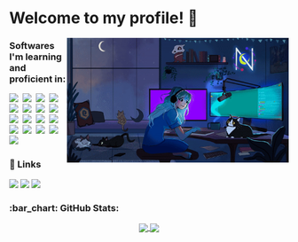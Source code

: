 # Welcome to my profile! 💜

<img width=400 align="right" src="girl-programmer.gif" />

<h3>Softwares I'm learning and proficient in:</h3>

<p align="left">
    <img src="https://img.shields.io/badge/HTML5-151515?style=for-the-badge&logo=html5&logoColor=41C9E2">&nbsp;
    <img src="https://img.shields.io/badge/CSS3-151515?style=for-the-badge&logo=css3&logoColor=41C9E2">&nbsp;
    <img src="https://img.shields.io/badge/React-151515?style=for-the-badge&logo=react&logoColor=41C9E2">&nbsp;
    <img src="https://img.shields.io/badge/Python-151515?style=for-the-badge&logo=python&logoColor=41C9E2">&nbsp;
    <img src="https://img.shields.io/badge/MySQL-151515?style=for-the-badge&logo=mysql&logoColor=41C9E2">&nbsp;
    <img src="https://img.shields.io/badge/Oracle-151515?style=for-the-badge&logo=oracle&logoColor=41C9E2">&nbsp;
    <img src="https://img.shields.io/badge/Unity-151515?style=for-the-badge&logo=unity&logoColor=41C9E2">&nbsp;
    <img src="https://img.shields.io/badge/Flask-151515?style=for-the-badge&logo=flask&logoColor=41C9E2">&nbsp;
    <img src="https://img.shields.io/badge/Docker-151515?style=for-the-badge&logo=docker&logoColor=41C9E2">&nbsp;
    <img src="https://img.shields.io/badge/TypeScript-151515?style=for-the-badge&logo=typescript&logoColor=41C9E2">&nbsp;
    <img src="https://img.shields.io/badge/JavaScript-151515?style=for-the-badge&logo=javascript&logoColor=41C9E2">&nbsp;
    <img src="https://img.shields.io/badge/Java-151515?style=for-the-badge&logo=java&logoColor=41C9E2">&nbsp;
    <img src="https://img.shields.io/badge/Node.js-151515?style=for-the-badge&logo=node.js&logoColor=41C9E2">&nbsp;
    <img src="https://img.shields.io/badge/MongoDB-151515?style=for-the-badge&logo=mongodb&logoColor=41C9E2">&nbsp;
    <img src="https://img.shields.io/badge/Redis-151515?style=for-the-badge&logo=redis&logoColor=41C9E2">&nbsp;
    <img src="https://img.shields.io/badge/Cassandra-151515?style=for-the-badge&logo=cassandra&logoColor=41C9E2">&nbsp;
    <img src="https://img.shields.io/badge/Neo4J-151515?style=for-the-badge&logo=neo4j&logoColor=41C9E2">&nbsp;
</p>

<h3>🔗 Links</h3>
<p>
  <a href="https://www.linkedin.com/in/let%C3%ADcia-helena-03b294255/"><img src="https://img.shields.io/badge/LinkedIn-151515?style=for-the-badge&logo=linkedin&logoColor=41C9E2"/></a>
  <a href="mailto:leticiahelena.oliver@gmail.com"><img src="https://img.shields.io/badge/Gmail-151515?style=for-the-badge&logo=gmail&logoColor=41C9E2"/></a>
  <a href="https://www.instagram.com/carvalho_leticia04/"><img src="https://img.shields.io/badge/Instagram-151515?style=for-the-badge&logo=instagram&logoColor=41C9E2"/></a>
</p>

<h3>:bar_chart: GitHub Stats: </h3>

<div align="center">
  <a href="https://github.com/leticiacarvalho04/github-readme-stats">
    <img height=200 align="center" src="https://github-readme-stats.vercel.app/api?username=leticiacarvalho04&theme=react&show_icons=true" />
  </a>
  <a href="https://github.com/leticiacarvalho04/convoychat">
    <img height=200 align="center" src="https://github-readme-stats.vercel.app/api/top-langs?username=leticiacarvalho04&layout=compact&langs_count=8&card_width=320&theme=react" />
  </a>
</div>
